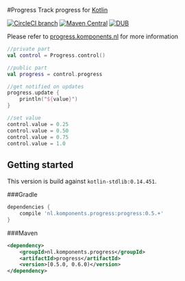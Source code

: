 #Progress
Track progress for [Kotlin](http://kotlinlang.org)

[![CircleCI branch](https://img.shields.io/circleci/project/mplatvoet/progress/master.svg)](https://circleci.com/gh/mplatvoet/progress/tree/master) [![Maven Central](https://img.shields.io/maven-central/v/nl.komponents.progress/progress.svg)](http://search.maven.org/#browse%7C-300825966) [![DUB](https://img.shields.io/dub/l/vibe-d.svg)](https://github.com/mplatvoet/progress/blob/master/LICENSE)

Please refer to [progress.komponents.nl](http://progress.komponents.nl) for more information

```kt
//private part
val control = Progress.control()

//public part
val progress = control.progress

//get notified on updates
progress.update {
	println("${value}")
}

//set value
control.value = 0.25
control.value = 0.50
control.value = 0.75
control.value = 1.0
```

## Getting started
This version is build against `kotlin-stdlib:0.14.451`.

###Gradle
```groovy
dependencies {
    compile 'nl.komponents.progress:progress:0.5.+'
}
```

###Maven
```xml
<dependency>
	<groupId>nl.komponents.progress</groupId>
	<artifactId>progress</artifactId>
	<version>[0.5.0, 0.6.0)</version>
</dependency>